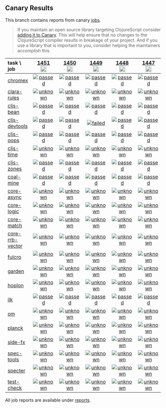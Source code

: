 ## Canary Results

This branch contains reports from canary [jobs](https://github.com/cljs-oss/canary/tree/jobs).

> If you maintain an open source library targeting ClojureScript consider [adding it to Canary](https://github.com/cljs-oss/canary/tree/master#how-to-participate). This will help ensure that no changes to the ClojureScript compiler results in breakage of your project. And if you use a library that is important to you, consider helping the maintainers accomplish this.

[//]: # (begin_overview_table)

| task \ job | <a href="reports/2020/06/28/job-001451-1.10.781-92707a0b" title="job #1451&#xA;&#xA;job&#xA;&#xA;requested by BinaryAge Bot (@babot) on 2020-06-28T11:04:38Z">1451<br/><img width=20 height=20 src="https://avatars0.githubusercontent.com/u/1476765?v=4&s=60"></a> | <a href="reports/2020/06/27/job-001450-1.10.781-92707a0b" title="job #1450&#xA;&#xA;job&#xA;&#xA;requested by BinaryAge Bot (@babot) on 2020-06-27T11:04:36Z">1450<br/><img width=20 height=20 src="https://avatars0.githubusercontent.com/u/1476765?v=4&s=60"></a> | <a href="reports/2020/06/26/job-001449-1.10.781-92707a0b" title="job #1449&#xA;&#xA;job&#xA;&#xA;requested by BinaryAge Bot (@babot) on 2020-06-26T11:04:00Z">1449<br/><img width=20 height=20 src="https://avatars0.githubusercontent.com/u/1476765?v=4&s=60"></a> | <a href="reports/2020/06/25/job-001448-1.10.781-92707a0b" title="job #1448&#xA;&#xA;job&#xA;&#xA;requested by BinaryAge Bot (@babot) on 2020-06-25T11:03:40Z">1448<br/><img width=20 height=20 src="https://avatars0.githubusercontent.com/u/1476765?v=4&s=60"></a> | <a href="reports/2020/06/24/job-001447-1.10.781-92707a0b" title="job #1447&#xA;&#xA;job&#xA;&#xA;requested by BinaryAge Bot (@babot) on 2020-06-24T11:04:19Z">1447<br/><img width=20 height=20 src="https://avatars0.githubusercontent.com/u/1476765?v=4&s=60"></a> | <a href="reports/2020/06/23/job-001446-1.10.779-ba048aa3" title="job #1446&#xA;&#xA;job&#xA;&#xA;requested by BinaryAge Bot (@babot) on 2020-06-23T11:03:47Z">1446<br/><img width=20 height=20 src="https://avatars0.githubusercontent.com/u/1476765?v=4&s=60"></a> | <a href="reports/2020/06/22/job-001445-1.10.779-ba048aa3" title="job #1445&#xA;&#xA;job&#xA;&#xA;requested by BinaryAge Bot (@babot) on 2020-06-22T11:03:47Z">1445<br/><img width=20 height=20 src="https://avatars0.githubusercontent.com/u/1476765?v=4&s=60"></a> | <a href="reports/2020/06/21/job-001444-1.10.779-ba048aa3" title="job #1444&#xA;&#xA;job&#xA;&#xA;requested by BinaryAge Bot (@babot) on 2020-06-21T11:05:10Z">1444<br/><img width=20 height=20 src="https://avatars0.githubusercontent.com/u/1476765?v=4&s=60"></a> | <a href="reports/2020/06/20/job-001443-1.10.779-ba048aa3" title="job #1443&#xA;&#xA;job&#xA;&#xA;requested by BinaryAge Bot (@babot) on 2020-06-20T11:04:03Z">1443<br/><img width=20 height=20 src="https://avatars0.githubusercontent.com/u/1476765?v=4&s=60"></a> | <a href="reports/2020/06/19/job-001442-1.10.779-ba048aa3" title="job #1442&#xA;&#xA;job&#xA;&#xA;requested by BinaryAge Bot (@babot) on 2020-06-19T11:03:50Z">1442<br/><img width=20 height=20 src="https://avatars0.githubusercontent.com/u/1476765?v=4&s=60"></a> |
| :--- | :---: | :---: | :---: | :---: | :---: | :---: | :---: | :---: | :---: | :---: |
| [chromex](https://github.com/binaryage/chromex) | <a href="reports/2020/06/28/job-001451-1.10.781-92707a0b#-chromex"><img title="passed" src="http://box.binaryage.com/s-passed.svg"><a> | <a href="reports/2020/06/27/job-001450-1.10.781-92707a0b#-chromex"><img title="passed" src="http://box.binaryage.com/s-passed.svg"><a> | <a href="reports/2020/06/26/job-001449-1.10.781-92707a0b#-chromex"><img title="passed" src="http://box.binaryage.com/s-passed.svg"><a> | <a href="reports/2020/06/25/job-001448-1.10.781-92707a0b#-chromex"><img title="passed" src="http://box.binaryage.com/s-passed.svg"><a> | <a href="reports/2020/06/24/job-001447-1.10.781-92707a0b#-chromex"><img title="passed" src="http://box.binaryage.com/s-passed.svg"><a> | <a href="reports/2020/06/23/job-001446-1.10.779-ba048aa3#-chromex"><img title="passed" src="http://box.binaryage.com/s-passed.svg"><a> | <a href="reports/2020/06/22/job-001445-1.10.779-ba048aa3#-chromex"><img title="passed" src="http://box.binaryage.com/s-passed.svg"><a> | <a href="reports/2020/06/21/job-001444-1.10.779-ba048aa3#-chromex"><img title="passed" src="http://box.binaryage.com/s-passed.svg"><a> | <a href="reports/2020/06/20/job-001443-1.10.779-ba048aa3#-chromex"><img title="passed" src="http://box.binaryage.com/s-passed.svg"><a> | <a href="reports/2020/06/19/job-001442-1.10.779-ba048aa3#-chromex"><img title="passed" src="http://box.binaryage.com/s-passed.svg"><a> |
| [clara-rules](https://github.com/cerner/clara-rules) | <a href="reports/2020/06/28/job-001451-1.10.781-92707a0b#-clara-rules"><img title="unknown" src="http://box.binaryage.com/s-unknown.svg"><a> | <a href="reports/2020/06/27/job-001450-1.10.781-92707a0b#-clara-rules"><img title="unknown" src="http://box.binaryage.com/s-unknown.svg"><a> | <a href="reports/2020/06/26/job-001449-1.10.781-92707a0b#-clara-rules"><img title="unknown" src="http://box.binaryage.com/s-unknown.svg"><a> | <a href="reports/2020/06/25/job-001448-1.10.781-92707a0b#-clara-rules"><img title="unknown" src="http://box.binaryage.com/s-unknown.svg"><a> | <a href="reports/2020/06/24/job-001447-1.10.781-92707a0b#-clara-rules"><img title="unknown" src="http://box.binaryage.com/s-unknown.svg"><a> | <a href="reports/2020/06/23/job-001446-1.10.779-ba048aa3#-clara-rules"><img title="unknown" src="http://box.binaryage.com/s-unknown.svg"><a> | <a href="reports/2020/06/22/job-001445-1.10.779-ba048aa3#-clara-rules"><img title="unknown" src="http://box.binaryage.com/s-unknown.svg"><a> | <a href="reports/2020/06/21/job-001444-1.10.779-ba048aa3#-clara-rules"><img title="unknown" src="http://box.binaryage.com/s-unknown.svg"><a> | <a href="reports/2020/06/20/job-001443-1.10.779-ba048aa3#-clara-rules"><img title="unknown" src="http://box.binaryage.com/s-unknown.svg"><a> | <a href="reports/2020/06/19/job-001442-1.10.779-ba048aa3#-clara-rules"><img title="unknown" src="http://box.binaryage.com/s-unknown.svg"><a> |
| [cljs-bean](https://github.com/mfikes/cljs-bean) | <a href="reports/2020/06/28/job-001451-1.10.781-92707a0b#-cljs-bean"><img title="passed" src="http://box.binaryage.com/s-passed.svg"><a> | <a href="reports/2020/06/27/job-001450-1.10.781-92707a0b#-cljs-bean"><img title="passed" src="http://box.binaryage.com/s-passed.svg"><a> | <a href="reports/2020/06/26/job-001449-1.10.781-92707a0b#-cljs-bean"><img title="passed" src="http://box.binaryage.com/s-passed.svg"><a> | <a href="reports/2020/06/25/job-001448-1.10.781-92707a0b#-cljs-bean"><img title="passed" src="http://box.binaryage.com/s-passed.svg"><a> | <a href="reports/2020/06/24/job-001447-1.10.781-92707a0b#-cljs-bean"><img title="passed" src="http://box.binaryage.com/s-passed.svg"><a> | <a href="reports/2020/06/23/job-001446-1.10.779-ba048aa3#-cljs-bean"><img title="passed" src="http://box.binaryage.com/s-passed.svg"><a> | <a href="reports/2020/06/22/job-001445-1.10.779-ba048aa3#-cljs-bean"><img title="failed" src="http://box.binaryage.com/s-failed.svg"><a> | <a href="reports/2020/06/21/job-001444-1.10.779-ba048aa3#-cljs-bean"><img title="passed" src="http://box.binaryage.com/s-passed.svg"><a> | <a href="reports/2020/06/20/job-001443-1.10.779-ba048aa3#-cljs-bean"><img title="passed" src="http://box.binaryage.com/s-passed.svg"><a> | <a href="reports/2020/06/19/job-001442-1.10.779-ba048aa3#-cljs-bean"><img title="passed" src="http://box.binaryage.com/s-passed.svg"><a> |
| [cljs-devtools](https://github.com/binaryage/cljs-devtools) | <a href="reports/2020/06/28/job-001451-1.10.781-92707a0b#-cljs-devtools"><img title="passed" src="http://box.binaryage.com/s-passed.svg"><a> | <a href="reports/2020/06/27/job-001450-1.10.781-92707a0b#-cljs-devtools"><img title="passed" src="http://box.binaryage.com/s-passed.svg"><a> | <a href="reports/2020/06/26/job-001449-1.10.781-92707a0b#-cljs-devtools"><img title="failed" src="http://box.binaryage.com/s-failed.svg"><a> | <a href="reports/2020/06/25/job-001448-1.10.781-92707a0b#-cljs-devtools"><img title="passed" src="http://box.binaryage.com/s-passed.svg"><a> | <a href="reports/2020/06/24/job-001447-1.10.781-92707a0b#-cljs-devtools"><img title="passed" src="http://box.binaryage.com/s-passed.svg"><a> | <a href="reports/2020/06/23/job-001446-1.10.779-ba048aa3#-cljs-devtools"><img title="passed" src="http://box.binaryage.com/s-passed.svg"><a> | <a href="reports/2020/06/22/job-001445-1.10.779-ba048aa3#-cljs-devtools"><img title="passed" src="http://box.binaryage.com/s-passed.svg"><a> | <a href="reports/2020/06/21/job-001444-1.10.779-ba048aa3#-cljs-devtools"><img title="passed" src="http://box.binaryage.com/s-passed.svg"><a> | <a href="reports/2020/06/20/job-001443-1.10.779-ba048aa3#-cljs-devtools"><img title="passed" src="http://box.binaryage.com/s-passed.svg"><a> | <a href="reports/2020/06/19/job-001442-1.10.779-ba048aa3#-cljs-devtools"><img title="passed" src="http://box.binaryage.com/s-passed.svg"><a> |
| [cljs-oops](https://github.com/binaryage/cljs-oops) | <a href="reports/2020/06/28/job-001451-1.10.781-92707a0b#-cljs-oops"><img title="passed" src="http://box.binaryage.com/s-passed.svg"><a> | <a href="reports/2020/06/27/job-001450-1.10.781-92707a0b#-cljs-oops"><img title="passed" src="http://box.binaryage.com/s-passed.svg"><a> | <a href="reports/2020/06/26/job-001449-1.10.781-92707a0b#-cljs-oops"><img title="passed" src="http://box.binaryage.com/s-passed.svg"><a> | <a href="reports/2020/06/25/job-001448-1.10.781-92707a0b#-cljs-oops"><img title="passed" src="http://box.binaryage.com/s-passed.svg"><a> | <a href="reports/2020/06/24/job-001447-1.10.781-92707a0b#-cljs-oops"><img title="passed" src="http://box.binaryage.com/s-passed.svg"><a> | <a href="reports/2020/06/23/job-001446-1.10.779-ba048aa3#-cljs-oops"><img title="passed" src="http://box.binaryage.com/s-passed.svg"><a> | <a href="reports/2020/06/22/job-001445-1.10.779-ba048aa3#-cljs-oops"><img title="passed" src="http://box.binaryage.com/s-passed.svg"><a> | <a href="reports/2020/06/21/job-001444-1.10.779-ba048aa3#-cljs-oops"><img title="passed" src="http://box.binaryage.com/s-passed.svg"><a> | <a href="reports/2020/06/20/job-001443-1.10.779-ba048aa3#-cljs-oops"><img title="passed" src="http://box.binaryage.com/s-passed.svg"><a> | <a href="reports/2020/06/19/job-001442-1.10.779-ba048aa3#-cljs-oops"><img title="passed" src="http://box.binaryage.com/s-passed.svg"><a> |
| [cljs-time](https://github.com/andrewmcveigh/cljs-time) | <a href="reports/2020/06/28/job-001451-1.10.781-92707a0b#-cljs-time"><img title="unknown" src="http://box.binaryage.com/s-unknown.svg"><a> | <a href="reports/2020/06/27/job-001450-1.10.781-92707a0b#-cljs-time"><img title="unknown" src="http://box.binaryage.com/s-unknown.svg"><a> | <a href="reports/2020/06/26/job-001449-1.10.781-92707a0b#-cljs-time"><img title="unknown" src="http://box.binaryage.com/s-unknown.svg"><a> | <a href="reports/2020/06/25/job-001448-1.10.781-92707a0b#-cljs-time"><img title="unknown" src="http://box.binaryage.com/s-unknown.svg"><a> | <a href="reports/2020/06/24/job-001447-1.10.781-92707a0b#-cljs-time"><img title="unknown" src="http://box.binaryage.com/s-unknown.svg"><a> | <a href="reports/2020/06/23/job-001446-1.10.779-ba048aa3#-cljs-time"><img title="unknown" src="http://box.binaryage.com/s-unknown.svg"><a> | <a href="reports/2020/06/22/job-001445-1.10.779-ba048aa3#-cljs-time"><img title="unknown" src="http://box.binaryage.com/s-unknown.svg"><a> | <a href="reports/2020/06/21/job-001444-1.10.779-ba048aa3#-cljs-time"><img title="unknown" src="http://box.binaryage.com/s-unknown.svg"><a> | <a href="reports/2020/06/20/job-001443-1.10.779-ba048aa3#-cljs-time"><img title="unknown" src="http://box.binaryage.com/s-unknown.svg"><a> | <a href="reports/2020/06/19/job-001442-1.10.779-ba048aa3#-cljs-time"><img title="unknown" src="http://box.binaryage.com/s-unknown.svg"><a> |
| [cljs-zones](https://github.com/binaryage/cljs-zones) | <a href="reports/2020/06/28/job-001451-1.10.781-92707a0b#-cljs-zones"><img title="passed" src="http://box.binaryage.com/s-passed.svg"><a> | <a href="reports/2020/06/27/job-001450-1.10.781-92707a0b#-cljs-zones"><img title="passed" src="http://box.binaryage.com/s-passed.svg"><a> | <a href="reports/2020/06/26/job-001449-1.10.781-92707a0b#-cljs-zones"><img title="passed" src="http://box.binaryage.com/s-passed.svg"><a> | <a href="reports/2020/06/25/job-001448-1.10.781-92707a0b#-cljs-zones"><img title="passed" src="http://box.binaryage.com/s-passed.svg"><a> | <a href="reports/2020/06/24/job-001447-1.10.781-92707a0b#-cljs-zones"><img title="passed" src="http://box.binaryage.com/s-passed.svg"><a> | <a href="reports/2020/06/23/job-001446-1.10.779-ba048aa3#-cljs-zones"><img title="passed" src="http://box.binaryage.com/s-passed.svg"><a> | <a href="reports/2020/06/22/job-001445-1.10.779-ba048aa3#-cljs-zones"><img title="passed" src="http://box.binaryage.com/s-passed.svg"><a> | <a href="reports/2020/06/21/job-001444-1.10.779-ba048aa3#-cljs-zones"><img title="passed" src="http://box.binaryage.com/s-passed.svg"><a> | <a href="reports/2020/06/20/job-001443-1.10.779-ba048aa3#-cljs-zones"><img title="passed" src="http://box.binaryage.com/s-passed.svg"><a> | <a href="reports/2020/06/19/job-001442-1.10.779-ba048aa3#-cljs-zones"><img title="passed" src="http://box.binaryage.com/s-passed.svg"><a> |
| [coal-mine](https://github.com/mfikes/coal-mine) | <a href="reports/2020/06/28/job-001451-1.10.781-92707a0b#-coal-mine"><img title="passed" src="http://box.binaryage.com/s-passed.svg"><a> | <a href="reports/2020/06/27/job-001450-1.10.781-92707a0b#-coal-mine"><img title="passed" src="http://box.binaryage.com/s-passed.svg"><a> | <a href="reports/2020/06/26/job-001449-1.10.781-92707a0b#-coal-mine"><img title="passed" src="http://box.binaryage.com/s-passed.svg"><a> | <a href="reports/2020/06/25/job-001448-1.10.781-92707a0b#-coal-mine"><img title="passed" src="http://box.binaryage.com/s-passed.svg"><a> | <a href="reports/2020/06/24/job-001447-1.10.781-92707a0b#-coal-mine"><img title="passed" src="http://box.binaryage.com/s-passed.svg"><a> | <a href="reports/2020/06/23/job-001446-1.10.779-ba048aa3#-coal-mine"><img title="passed" src="http://box.binaryage.com/s-passed.svg"><a> | <a href="reports/2020/06/22/job-001445-1.10.779-ba048aa3#-coal-mine"><img title="passed" src="http://box.binaryage.com/s-passed.svg"><a> | <a href="reports/2020/06/21/job-001444-1.10.779-ba048aa3#-coal-mine"><img title="passed" src="http://box.binaryage.com/s-passed.svg"><a> | <a href="reports/2020/06/20/job-001443-1.10.779-ba048aa3#-coal-mine"><img title="passed" src="http://box.binaryage.com/s-passed.svg"><a> | <a href="reports/2020/06/19/job-001442-1.10.779-ba048aa3#-coal-mine"><img title="passed" src="http://box.binaryage.com/s-passed.svg"><a> |
| [core-async](https://github.com/clojure/core.async) | <a href="reports/2020/06/28/job-001451-1.10.781-92707a0b#-core-async"><img title="unknown" src="http://box.binaryage.com/s-unknown.svg"><a> | <a href="reports/2020/06/27/job-001450-1.10.781-92707a0b#-core-async"><img title="unknown" src="http://box.binaryage.com/s-unknown.svg"><a> | <a href="reports/2020/06/26/job-001449-1.10.781-92707a0b#-core-async"><img title="unknown" src="http://box.binaryage.com/s-unknown.svg"><a> | <a href="reports/2020/06/25/job-001448-1.10.781-92707a0b#-core-async"><img title="unknown" src="http://box.binaryage.com/s-unknown.svg"><a> | <a href="reports/2020/06/24/job-001447-1.10.781-92707a0b#-core-async"><img title="unknown" src="http://box.binaryage.com/s-unknown.svg"><a> | <a href="reports/2020/06/23/job-001446-1.10.779-ba048aa3#-core-async"><img title="unknown" src="http://box.binaryage.com/s-unknown.svg"><a> | <a href="reports/2020/06/22/job-001445-1.10.779-ba048aa3#-core-async"><img title="unknown" src="http://box.binaryage.com/s-unknown.svg"><a> | <a href="reports/2020/06/21/job-001444-1.10.779-ba048aa3#-core-async"><img title="unknown" src="http://box.binaryage.com/s-unknown.svg"><a> | <a href="reports/2020/06/20/job-001443-1.10.779-ba048aa3#-core-async"><img title="unknown" src="http://box.binaryage.com/s-unknown.svg"><a> | <a href="reports/2020/06/19/job-001442-1.10.779-ba048aa3#-core-async"><img title="unknown" src="http://box.binaryage.com/s-unknown.svg"><a> |
| [core-logic](https://github.com/clojure/core.logic) | <a href="reports/2020/06/28/job-001451-1.10.781-92707a0b#-core-logic"><img title="unknown" src="http://box.binaryage.com/s-unknown.svg"><a> | <a href="reports/2020/06/27/job-001450-1.10.781-92707a0b#-core-logic"><img title="unknown" src="http://box.binaryage.com/s-unknown.svg"><a> | <a href="reports/2020/06/26/job-001449-1.10.781-92707a0b#-core-logic"><img title="unknown" src="http://box.binaryage.com/s-unknown.svg"><a> | <a href="reports/2020/06/25/job-001448-1.10.781-92707a0b#-core-logic"><img title="unknown" src="http://box.binaryage.com/s-unknown.svg"><a> | <a href="reports/2020/06/24/job-001447-1.10.781-92707a0b#-core-logic"><img title="unknown" src="http://box.binaryage.com/s-unknown.svg"><a> | <a href="reports/2020/06/23/job-001446-1.10.779-ba048aa3#-core-logic"><img title="unknown" src="http://box.binaryage.com/s-unknown.svg"><a> | <a href="reports/2020/06/22/job-001445-1.10.779-ba048aa3#-core-logic"><img title="unknown" src="http://box.binaryage.com/s-unknown.svg"><a> | <a href="reports/2020/06/21/job-001444-1.10.779-ba048aa3#-core-logic"><img title="unknown" src="http://box.binaryage.com/s-unknown.svg"><a> | <a href="reports/2020/06/20/job-001443-1.10.779-ba048aa3#-core-logic"><img title="unknown" src="http://box.binaryage.com/s-unknown.svg"><a> | <a href="reports/2020/06/19/job-001442-1.10.779-ba048aa3#-core-logic"><img title="unknown" src="http://box.binaryage.com/s-unknown.svg"><a> |
| [core-match](https://github.com/clojure/core.match) | <a href="reports/2020/06/28/job-001451-1.10.781-92707a0b#-core-match"><img title="unknown" src="http://box.binaryage.com/s-unknown.svg"><a> | <a href="reports/2020/06/27/job-001450-1.10.781-92707a0b#-core-match"><img title="unknown" src="http://box.binaryage.com/s-unknown.svg"><a> | <a href="reports/2020/06/26/job-001449-1.10.781-92707a0b#-core-match"><img title="unknown" src="http://box.binaryage.com/s-unknown.svg"><a> | <a href="reports/2020/06/25/job-001448-1.10.781-92707a0b#-core-match"><img title="unknown" src="http://box.binaryage.com/s-unknown.svg"><a> | <a href="reports/2020/06/24/job-001447-1.10.781-92707a0b#-core-match"><img title="unknown" src="http://box.binaryage.com/s-unknown.svg"><a> | <a href="reports/2020/06/23/job-001446-1.10.779-ba048aa3#-core-match"><img title="unknown" src="http://box.binaryage.com/s-unknown.svg"><a> | <a href="reports/2020/06/22/job-001445-1.10.779-ba048aa3#-core-match"><img title="unknown" src="http://box.binaryage.com/s-unknown.svg"><a> | <a href="reports/2020/06/21/job-001444-1.10.779-ba048aa3#-core-match"><img title="unknown" src="http://box.binaryage.com/s-unknown.svg"><a> | <a href="reports/2020/06/20/job-001443-1.10.779-ba048aa3#-core-match"><img title="unknown" src="http://box.binaryage.com/s-unknown.svg"><a> | <a href="reports/2020/06/19/job-001442-1.10.779-ba048aa3#-core-match"><img title="unknown" src="http://box.binaryage.com/s-unknown.svg"><a> |
| [core-rrb-vector](https://github.com/clojure/core.rrb-vector) | <a href="reports/2020/06/28/job-001451-1.10.781-92707a0b#-core-rrb-vector"><img title="unknown" src="http://box.binaryage.com/s-unknown.svg"><a> | <a href="reports/2020/06/27/job-001450-1.10.781-92707a0b#-core-rrb-vector"><img title="unknown" src="http://box.binaryage.com/s-unknown.svg"><a> | <a href="reports/2020/06/26/job-001449-1.10.781-92707a0b#-core-rrb-vector"><img title="unknown" src="http://box.binaryage.com/s-unknown.svg"><a> | <a href="reports/2020/06/25/job-001448-1.10.781-92707a0b#-core-rrb-vector"><img title="unknown" src="http://box.binaryage.com/s-unknown.svg"><a> | <a href="reports/2020/06/24/job-001447-1.10.781-92707a0b#-core-rrb-vector"><img title="unknown" src="http://box.binaryage.com/s-unknown.svg"><a> | <a href="reports/2020/06/23/job-001446-1.10.779-ba048aa3#-core-rrb-vector"><img title="unknown" src="http://box.binaryage.com/s-unknown.svg"><a> | <a href="reports/2020/06/22/job-001445-1.10.779-ba048aa3#-core-rrb-vector"><img title="unknown" src="http://box.binaryage.com/s-unknown.svg"><a> | <a href="reports/2020/06/21/job-001444-1.10.779-ba048aa3#-core-rrb-vector"><img title="unknown" src="http://box.binaryage.com/s-unknown.svg"><a> | <a href="reports/2020/06/20/job-001443-1.10.779-ba048aa3#-core-rrb-vector"><img title="unknown" src="http://box.binaryage.com/s-unknown.svg"><a> | <a href="reports/2020/06/19/job-001442-1.10.779-ba048aa3#-core-rrb-vector"><img title="unknown" src="http://box.binaryage.com/s-unknown.svg"><a> |
| [fulcro](https://github.com/fulcrologic/fulcro) | <a href="reports/2020/06/28/job-001451-1.10.781-92707a0b#-fulcro"><img title="unknown" src="http://box.binaryage.com/s-unknown.svg"><a> | <a href="reports/2020/06/27/job-001450-1.10.781-92707a0b#-fulcro"><img title="unknown" src="http://box.binaryage.com/s-unknown.svg"><a> | <a href="reports/2020/06/26/job-001449-1.10.781-92707a0b#-fulcro"><img title="unknown" src="http://box.binaryage.com/s-unknown.svg"><a> | <a href="reports/2020/06/25/job-001448-1.10.781-92707a0b#-fulcro"><img title="unknown" src="http://box.binaryage.com/s-unknown.svg"><a> | <a href="reports/2020/06/24/job-001447-1.10.781-92707a0b#-fulcro"><img title="unknown" src="http://box.binaryage.com/s-unknown.svg"><a> | <a href="reports/2020/06/23/job-001446-1.10.779-ba048aa3#-fulcro"><img title="unknown" src="http://box.binaryage.com/s-unknown.svg"><a> | <a href="reports/2020/06/22/job-001445-1.10.779-ba048aa3#-fulcro"><img title="unknown" src="http://box.binaryage.com/s-unknown.svg"><a> | <a href="reports/2020/06/21/job-001444-1.10.779-ba048aa3#-fulcro"><img title="unknown" src="http://box.binaryage.com/s-unknown.svg"><a> | <a href="reports/2020/06/20/job-001443-1.10.779-ba048aa3#-fulcro"><img title="unknown" src="http://box.binaryage.com/s-unknown.svg"><a> | <a href="reports/2020/06/19/job-001442-1.10.779-ba048aa3#-fulcro"><img title="unknown" src="http://box.binaryage.com/s-unknown.svg"><a> |
| [garden](https://github.com/noprompt/garden) | <a href="reports/2020/06/28/job-001451-1.10.781-92707a0b#-garden"><img title="unknown" src="http://box.binaryage.com/s-unknown.svg"><a> | <a href="reports/2020/06/27/job-001450-1.10.781-92707a0b#-garden"><img title="unknown" src="http://box.binaryage.com/s-unknown.svg"><a> | <a href="reports/2020/06/26/job-001449-1.10.781-92707a0b#-garden"><img title="unknown" src="http://box.binaryage.com/s-unknown.svg"><a> | <a href="reports/2020/06/25/job-001448-1.10.781-92707a0b#-garden"><img title="unknown" src="http://box.binaryage.com/s-unknown.svg"><a> | <a href="reports/2020/06/24/job-001447-1.10.781-92707a0b#-garden"><img title="unknown" src="http://box.binaryage.com/s-unknown.svg"><a> | <a href="reports/2020/06/23/job-001446-1.10.779-ba048aa3#-garden"><img title="unknown" src="http://box.binaryage.com/s-unknown.svg"><a> | <a href="reports/2020/06/22/job-001445-1.10.779-ba048aa3#-garden"><img title="unknown" src="http://box.binaryage.com/s-unknown.svg"><a> | <a href="reports/2020/06/21/job-001444-1.10.779-ba048aa3#-garden"><img title="unknown" src="http://box.binaryage.com/s-unknown.svg"><a> | <a href="reports/2020/06/20/job-001443-1.10.779-ba048aa3#-garden"><img title="unknown" src="http://box.binaryage.com/s-unknown.svg"><a> | <a href="reports/2020/06/19/job-001442-1.10.779-ba048aa3#-garden"><img title="unknown" src="http://box.binaryage.com/s-unknown.svg"><a> |
| [hoplon](https://github.com/hoplon/hoplon) | <a href="reports/2020/06/28/job-001451-1.10.781-92707a0b#-hoplon"><img title="unknown" src="http://box.binaryage.com/s-unknown.svg"><a> | <a href="reports/2020/06/27/job-001450-1.10.781-92707a0b#-hoplon"><img title="unknown" src="http://box.binaryage.com/s-unknown.svg"><a> | <a href="reports/2020/06/26/job-001449-1.10.781-92707a0b#-hoplon"><img title="unknown" src="http://box.binaryage.com/s-unknown.svg"><a> | <a href="reports/2020/06/25/job-001448-1.10.781-92707a0b#-hoplon"><img title="unknown" src="http://box.binaryage.com/s-unknown.svg"><a> | <a href="reports/2020/06/24/job-001447-1.10.781-92707a0b#-hoplon"><img title="unknown" src="http://box.binaryage.com/s-unknown.svg"><a> | <a href="reports/2020/06/23/job-001446-1.10.779-ba048aa3#-hoplon"><img title="unknown" src="http://box.binaryage.com/s-unknown.svg"><a> | <a href="reports/2020/06/22/job-001445-1.10.779-ba048aa3#-hoplon"><img title="unknown" src="http://box.binaryage.com/s-unknown.svg"><a> | <a href="reports/2020/06/21/job-001444-1.10.779-ba048aa3#-hoplon"><img title="unknown" src="http://box.binaryage.com/s-unknown.svg"><a> | <a href="reports/2020/06/20/job-001443-1.10.779-ba048aa3#-hoplon"><img title="unknown" src="http://box.binaryage.com/s-unknown.svg"><a> | <a href="reports/2020/06/19/job-001442-1.10.779-ba048aa3#-hoplon"><img title="unknown" src="http://box.binaryage.com/s-unknown.svg"><a> |
| [ilk](https://github.com/mfikes/ilk) | <a href="reports/2020/06/28/job-001451-1.10.781-92707a0b#-ilk"><img title="passed" src="http://box.binaryage.com/s-passed.svg"><a> | <a href="reports/2020/06/27/job-001450-1.10.781-92707a0b#-ilk"><img title="passed" src="http://box.binaryage.com/s-passed.svg"><a> | <a href="reports/2020/06/26/job-001449-1.10.781-92707a0b#-ilk"><img title="passed" src="http://box.binaryage.com/s-passed.svg"><a> | <a href="reports/2020/06/25/job-001448-1.10.781-92707a0b#-ilk"><img title="passed" src="http://box.binaryage.com/s-passed.svg"><a> | <a href="reports/2020/06/24/job-001447-1.10.781-92707a0b#-ilk"><img title="passed" src="http://box.binaryage.com/s-passed.svg"><a> | <a href="reports/2020/06/23/job-001446-1.10.779-ba048aa3#-ilk"><img title="passed" src="http://box.binaryage.com/s-passed.svg"><a> | <a href="reports/2020/06/22/job-001445-1.10.779-ba048aa3#-ilk"><img title="passed" src="http://box.binaryage.com/s-passed.svg"><a> | <a href="reports/2020/06/21/job-001444-1.10.779-ba048aa3#-ilk"><img title="passed" src="http://box.binaryage.com/s-passed.svg"><a> | <a href="reports/2020/06/20/job-001443-1.10.779-ba048aa3#-ilk"><img title="passed" src="http://box.binaryage.com/s-passed.svg"><a> | <a href="reports/2020/06/19/job-001442-1.10.779-ba048aa3#-ilk"><img title="passed" src="http://box.binaryage.com/s-passed.svg"><a> |
| [om](https://github.com/omcljs/om) | <a href="reports/2020/06/28/job-001451-1.10.781-92707a0b#-om"><img title="unknown" src="http://box.binaryage.com/s-unknown.svg"><a> | <a href="reports/2020/06/27/job-001450-1.10.781-92707a0b#-om"><img title="unknown" src="http://box.binaryage.com/s-unknown.svg"><a> | <a href="reports/2020/06/26/job-001449-1.10.781-92707a0b#-om"><img title="unknown" src="http://box.binaryage.com/s-unknown.svg"><a> | <a href="reports/2020/06/25/job-001448-1.10.781-92707a0b#-om"><img title="unknown" src="http://box.binaryage.com/s-unknown.svg"><a> | <a href="reports/2020/06/24/job-001447-1.10.781-92707a0b#-om"><img title="unknown" src="http://box.binaryage.com/s-unknown.svg"><a> | <a href="reports/2020/06/23/job-001446-1.10.779-ba048aa3#-om"><img title="unknown" src="http://box.binaryage.com/s-unknown.svg"><a> | <a href="reports/2020/06/22/job-001445-1.10.779-ba048aa3#-om"><img title="unknown" src="http://box.binaryage.com/s-unknown.svg"><a> | <a href="reports/2020/06/21/job-001444-1.10.779-ba048aa3#-om"><img title="unknown" src="http://box.binaryage.com/s-unknown.svg"><a> | <a href="reports/2020/06/20/job-001443-1.10.779-ba048aa3#-om"><img title="unknown" src="http://box.binaryage.com/s-unknown.svg"><a> | <a href="reports/2020/06/19/job-001442-1.10.779-ba048aa3#-om"><img title="unknown" src="http://box.binaryage.com/s-unknown.svg"><a> |
| [planck](https://github.com/planck-repl/planck) | <a href="reports/2020/06/28/job-001451-1.10.781-92707a0b#-planck"><img title="unknown" src="http://box.binaryage.com/s-unknown.svg"><a> | <a href="reports/2020/06/27/job-001450-1.10.781-92707a0b#-planck"><img title="unknown" src="http://box.binaryage.com/s-unknown.svg"><a> | <a href="reports/2020/06/26/job-001449-1.10.781-92707a0b#-planck"><img title="unknown" src="http://box.binaryage.com/s-unknown.svg"><a> | <a href="reports/2020/06/25/job-001448-1.10.781-92707a0b#-planck"><img title="unknown" src="http://box.binaryage.com/s-unknown.svg"><a> | <a href="reports/2020/06/24/job-001447-1.10.781-92707a0b#-planck"><img title="unknown" src="http://box.binaryage.com/s-unknown.svg"><a> | <a href="reports/2020/06/23/job-001446-1.10.779-ba048aa3#-planck"><img title="unknown" src="http://box.binaryage.com/s-unknown.svg"><a> | <a href="reports/2020/06/22/job-001445-1.10.779-ba048aa3#-planck"><img title="unknown" src="http://box.binaryage.com/s-unknown.svg"><a> | <a href="reports/2020/06/21/job-001444-1.10.779-ba048aa3#-planck"><img title="unknown" src="http://box.binaryage.com/s-unknown.svg"><a> | <a href="reports/2020/06/20/job-001443-1.10.779-ba048aa3#-planck"><img title="unknown" src="http://box.binaryage.com/s-unknown.svg"><a> | <a href="reports/2020/06/19/job-001442-1.10.779-ba048aa3#-planck"><img title="unknown" src="http://box.binaryage.com/s-unknown.svg"><a> |
| [side-fx](https://github.com/cljsrn/side-fx) | <a href="reports/2020/06/28/job-001451-1.10.781-92707a0b#-side-fx"><img title="unknown" src="http://box.binaryage.com/s-unknown.svg"><a> | <a href="reports/2020/06/27/job-001450-1.10.781-92707a0b#-side-fx"><img title="unknown" src="http://box.binaryage.com/s-unknown.svg"><a> | <a href="reports/2020/06/26/job-001449-1.10.781-92707a0b#-side-fx"><img title="unknown" src="http://box.binaryage.com/s-unknown.svg"><a> | <a href="reports/2020/06/25/job-001448-1.10.781-92707a0b#-side-fx"><img title="unknown" src="http://box.binaryage.com/s-unknown.svg"><a> | <a href="reports/2020/06/24/job-001447-1.10.781-92707a0b#-side-fx"><img title="unknown" src="http://box.binaryage.com/s-unknown.svg"><a> | <a href="reports/2020/06/23/job-001446-1.10.779-ba048aa3#-side-fx"><img title="unknown" src="http://box.binaryage.com/s-unknown.svg"><a> | <a href="reports/2020/06/22/job-001445-1.10.779-ba048aa3#-side-fx"><img title="unknown" src="http://box.binaryage.com/s-unknown.svg"><a> | <a href="reports/2020/06/21/job-001444-1.10.779-ba048aa3#-side-fx"><img title="unknown" src="http://box.binaryage.com/s-unknown.svg"><a> | <a href="reports/2020/06/20/job-001443-1.10.779-ba048aa3#-side-fx"><img title="unknown" src="http://box.binaryage.com/s-unknown.svg"><a> | <a href="reports/2020/06/19/job-001442-1.10.779-ba048aa3#-side-fx"><img title="unknown" src="http://box.binaryage.com/s-unknown.svg"><a> |
| [spec-tools](https://github.com/metosin/spec-tools) | <a href="reports/2020/06/28/job-001451-1.10.781-92707a0b#-spec-tools"><img title="unknown" src="http://box.binaryage.com/s-unknown.svg"><a> | <a href="reports/2020/06/27/job-001450-1.10.781-92707a0b#-spec-tools"><img title="unknown" src="http://box.binaryage.com/s-unknown.svg"><a> | <a href="reports/2020/06/26/job-001449-1.10.781-92707a0b#-spec-tools"><img title="unknown" src="http://box.binaryage.com/s-unknown.svg"><a> | <a href="reports/2020/06/25/job-001448-1.10.781-92707a0b#-spec-tools"><img title="unknown" src="http://box.binaryage.com/s-unknown.svg"><a> | <a href="reports/2020/06/24/job-001447-1.10.781-92707a0b#-spec-tools"><img title="unknown" src="http://box.binaryage.com/s-unknown.svg"><a> | <a href="reports/2020/06/23/job-001446-1.10.779-ba048aa3#-spec-tools"><img title="unknown" src="http://box.binaryage.com/s-unknown.svg"><a> | <a href="reports/2020/06/22/job-001445-1.10.779-ba048aa3#-spec-tools"><img title="unknown" src="http://box.binaryage.com/s-unknown.svg"><a> | <a href="reports/2020/06/21/job-001444-1.10.779-ba048aa3#-spec-tools"><img title="unknown" src="http://box.binaryage.com/s-unknown.svg"><a> | <a href="reports/2020/06/20/job-001443-1.10.779-ba048aa3#-spec-tools"><img title="unknown" src="http://box.binaryage.com/s-unknown.svg"><a> | <a href="reports/2020/06/19/job-001442-1.10.779-ba048aa3#-spec-tools"><img title="unknown" src="http://box.binaryage.com/s-unknown.svg"><a> |
| [specter](https://github.com/nathanmarz/specter) | <a href="reports/2020/06/28/job-001451-1.10.781-92707a0b#-specter"><img title="unknown" src="http://box.binaryage.com/s-unknown.svg"><a> | <a href="reports/2020/06/27/job-001450-1.10.781-92707a0b#-specter"><img title="unknown" src="http://box.binaryage.com/s-unknown.svg"><a> | <a href="reports/2020/06/26/job-001449-1.10.781-92707a0b#-specter"><img title="unknown" src="http://box.binaryage.com/s-unknown.svg"><a> | <a href="reports/2020/06/25/job-001448-1.10.781-92707a0b#-specter"><img title="unknown" src="http://box.binaryage.com/s-unknown.svg"><a> | <a href="reports/2020/06/24/job-001447-1.10.781-92707a0b#-specter"><img title="unknown" src="http://box.binaryage.com/s-unknown.svg"><a> | <a href="reports/2020/06/23/job-001446-1.10.779-ba048aa3#-specter"><img title="unknown" src="http://box.binaryage.com/s-unknown.svg"><a> | <a href="reports/2020/06/22/job-001445-1.10.779-ba048aa3#-specter"><img title="unknown" src="http://box.binaryage.com/s-unknown.svg"><a> | <a href="reports/2020/06/21/job-001444-1.10.779-ba048aa3#-specter"><img title="unknown" src="http://box.binaryage.com/s-unknown.svg"><a> | <a href="reports/2020/06/20/job-001443-1.10.779-ba048aa3#-specter"><img title="unknown" src="http://box.binaryage.com/s-unknown.svg"><a> | <a href="reports/2020/06/19/job-001442-1.10.779-ba048aa3#-specter"><img title="unknown" src="http://box.binaryage.com/s-unknown.svg"><a> |
| [test-check](https://github.com/clojure/test.check) | <a href="reports/2020/06/28/job-001451-1.10.781-92707a0b#-test-check"><img title="unknown" src="http://box.binaryage.com/s-unknown.svg"><a> | <a href="reports/2020/06/27/job-001450-1.10.781-92707a0b#-test-check"><img title="unknown" src="http://box.binaryage.com/s-unknown.svg"><a> | <a href="reports/2020/06/26/job-001449-1.10.781-92707a0b#-test-check"><img title="unknown" src="http://box.binaryage.com/s-unknown.svg"><a> | <a href="reports/2020/06/25/job-001448-1.10.781-92707a0b#-test-check"><img title="unknown" src="http://box.binaryage.com/s-unknown.svg"><a> | <a href="reports/2020/06/24/job-001447-1.10.781-92707a0b#-test-check"><img title="unknown" src="http://box.binaryage.com/s-unknown.svg"><a> | <a href="reports/2020/06/23/job-001446-1.10.779-ba048aa3#-test-check"><img title="unknown" src="http://box.binaryage.com/s-unknown.svg"><a> | <a href="reports/2020/06/22/job-001445-1.10.779-ba048aa3#-test-check"><img title="unknown" src="http://box.binaryage.com/s-unknown.svg"><a> | <a href="reports/2020/06/21/job-001444-1.10.779-ba048aa3#-test-check"><img title="unknown" src="http://box.binaryage.com/s-unknown.svg"><a> | <a href="reports/2020/06/20/job-001443-1.10.779-ba048aa3#-test-check"><img title="unknown" src="http://box.binaryage.com/s-unknown.svg"><a> | <a href="reports/2020/06/19/job-001442-1.10.779-ba048aa3#-test-check"><img title="unknown" src="http://box.binaryage.com/s-unknown.svg"><a> |

[//]: # (end_overview_table)

All job reports are available under [reports](reports).
